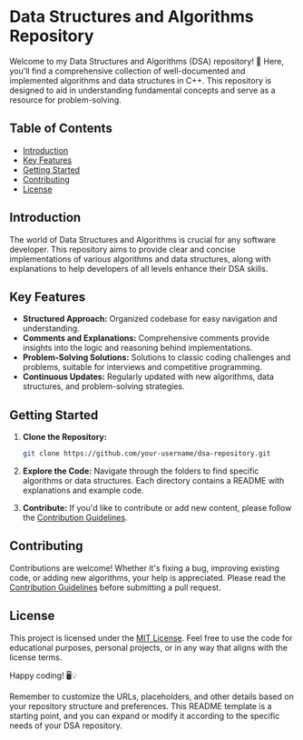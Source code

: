 
# Data Structures and Algorithms Repository

Welcome to my Data Structures and Algorithms (DSA) repository! 🚀 Here, you'll find a comprehensive collection of well-documented and implemented algorithms and data structures in C++. This repository is designed to aid in understanding fundamental concepts and serve as a resource for problem-solving.

## Table of Contents

- [Introduction](#introduction)
- [Key Features](#key-features)
- [Getting Started](#getting-started)
- [Contributing](#contributing)
- [License](#license)

## Introduction

The world of Data Structures and Algorithms is crucial for any software developer. This repository aims to provide clear and concise implementations of various algorithms and data structures, along with explanations to help developers of all levels enhance their DSA skills.

## Key Features

- **Structured Approach:** Organized codebase for easy navigation and understanding.
- **Comments and Explanations:** Comprehensive comments provide insights into the logic and reasoning behind implementations.
- **Problem-Solving Solutions:** Solutions to classic coding challenges and problems, suitable for interviews and competitive programming.
- **Continuous Updates:** Regularly updated with new algorithms, data structures, and problem-solving strategies.

## Getting Started

1. **Clone the Repository:**
   ```bash
   git clone https://github.com/your-username/dsa-repository.git
   ```

2. **Explore the Code:**
   Navigate through the folders to find specific algorithms or data structures. Each directory contains a README with explanations and example code.

3. **Contribute:**
   If you'd like to contribute or add new content, please follow the [Contribution Guidelines](CONTRIBUTING.md).

## Contributing

Contributions are welcome! Whether it's fixing a bug, improving existing code, or adding new algorithms, your help is appreciated. Please read the [Contribution Guidelines](CONTRIBUTING.md) before submitting a pull request.

## License

This project is licensed under the [MIT License](LICENSE). Feel free to use the code for educational purposes, personal projects, or in any way that aligns with the license terms.

Happy coding! 🖥️💡


Remember to customize the URLs, placeholders, and other details based on your repository structure and preferences. This README template is a starting point, and you can expand or modify it according to the specific needs of your DSA repository.
